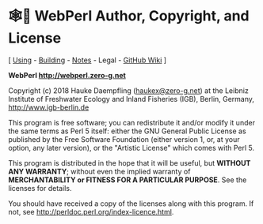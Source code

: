 
🕸️🐪 WebPerl Author, Copyright, and License
=========================================

\[ [Using](using.html) -
[Building](building.html) -
[Notes](notes.html) -
Legal -
[GitHub Wiki](https://github.com/haukex/webperl/wiki) \]


**WebPerl <http://webperl.zero-g.net>**

Copyright (c) 2018 Hauke Daempfling (haukex@zero-g.net)
at the Leibniz Institute of Freshwater Ecology and Inland Fisheries (IGB),
Berlin, Germany, <http://www.igb-berlin.de>

This program is free software; you can redistribute it and/or modify
it under the same terms as Perl 5 itself: either the GNU General Public
License as published by the Free Software Foundation (either version 1,
or, at your option, any later version), or the "Artistic License" which
comes with Perl 5.

This program is distributed in the hope that it will be useful, but
**WITHOUT ANY WARRANTY**; without even the implied warranty of
**MERCHANTABILITY or FITNESS FOR A PARTICULAR PURPOSE**.
See the licenses for details.

You should have received a copy of the licenses along with this program.
If not, see <http://perldoc.perl.org/index-licence.html>.

